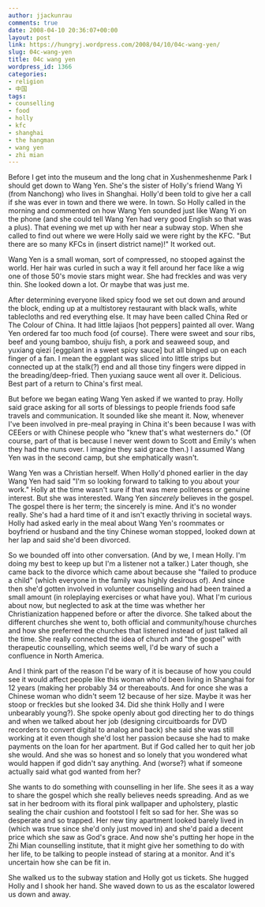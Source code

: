 ```yaml
---
author: jjackunrau
comments: true
date: 2008-04-10 20:36:07+00:00
layout: post
link: https://hungryj.wordpress.com/2008/04/10/04c-wang-yen/
slug: 04c-wang-yen
title: 04c wang yen
wordpress_id: 1366
categories:
- religion
- 中国
tags:
- counselling
- food
- holly
- kfc
- shanghai
- the hangman
- wang yen
- zhi mian
---
```


Before I get into the museum and the long chat in Xushenmeshenme Park I should get down to Wang Yen. She's the sister of Holly's friend Wang Yi (from Nanchong) who lives in Shanghai. Holly'd been told to give her a call if she was ever in town and there we were. In town. So Holly called in the morning and commented on how Wang Yen sounded just like Wang Yi on the phone (and she could tell Wang Yen had very good English so that was a plus). That evening we met up with her near a subway stop. When she called to find out where we were Holly said we were right by the KFC. "But there are so many KFCs in (insert district name)!" It worked out.

Wang Yen is a small woman, sort of compressed, no stooped against the world. Her hair was curled in such a way it fell around her face like a wig one of those 50's movie stars might wear. She had freckles and was very thin. She looked down a lot. Or maybe that was just me.

After determining everyone liked spicy food we set out down and around the block, ending up at a multistorey restaurant with black walls, white tablecloths and red everything else. It may have been called China Red or The Colour of China. It had little lajiaos [hot peppers] painted all over. Wang Yen ordered far too much food (of course). There were sweet and sour ribs, beef and young bamboo, shuiju fish, a pork and seaweed soup, and yuxiang qiezi [eggplant in a sweet spicy sauce] but all binged up on each finger of a fan. I mean the eggplant was sliced into little strips but connected up at the stalk(?) end and all those tiny fingers were dipped in the breading/deep-fried. Then yuxiang sauce went all over it. Delicious. Best part of a return to China's first meal.

But before we began eating Wang Yen asked if we wanted to pray. Holly said grace asking for all sorts of blessings to people friends food safe travels and communication. It sounded like she meant it. Now, whenever I've been involved in pre-meal praying in China it's been because I was with CEEers or with Chinese people who "knew that's what westerners do." (Of course, part of that is because I never went down to Scott and Emily's when they had the nuns over. I imagine they said grace then.) I assumed Wang Yen was in the second camp, but she emphatically wasn't.

Wang Yen was a Christian herself. When Holly'd phoned earlier in the day Wang Yen had said "I'm so looking forward to talking to you about your work." Holly at the time wasn't sure if that was mere politeness or genuine interest. But she was interested. Wang Yen _sincerely_ believes in the gospel. The gospel there is her term; the sincerely is mine. And it's no wonder really. She's had a hard time of it and isn't exactly thriving in societal ways. Holly had asked early in the meal about Wang Yen's roommates or boyfriend or husband and the tiny Chinese woman stopped, looked down at her lap and said she'd been divorced.

So we bounded off into other conversation. (And by we, I mean Holly. I'm doing my best to keep up but I'm a listener not a talker.) Later though, she came back to the divorce which came about because she "failed to produce a child" (which everyone in the family was highly desirous of). And since then she'd gotten involved in volunteer counselling and had been trained a small amount (in roleplaying exercises or what have you). What I'm curious about now, but neglected to ask at the time was whether her Christianization happened before or after the divorce. She talked about the different churches she went to, both official and community/house churches and how she preferred the churches that listened instead of just talked all the time. She really connected the idea of church and "the gospel" with therapeutic counselling, which seems well, I'd be wary of such a confluence in North America.

And I think part of the reason I'd be wary of it is because of how you could see it would affect people like this woman who'd been living in Shanghai for 12 years (making her probably 34 or thereabouts. And for once she was a Chinese woman who didn't seem 12 because of her size. Maybe it was her stoop or freckles but she looked 34. Did she think Holly and I were unbearably young?). She spoke openly about god directing her to do things and when we talked about her job (designing circuitboards for DVD recorders to convert digital to analog and back) she said she was still working at it even though she'd lost her passion because she had to make payments on the loan for her apartment. But if God called her to quit her job she would. And she was so honest and so lonely that you wondered what would happen if god didn't say anything. And (worse?) what if someone actually said what god wanted from her?

She wants to do something with counselling in her life. She sees it as a way to share the gospel which she really believes needs spreading. And as we sat in her bedroom with its floral pink wallpaper and upholstery, plastic sealing the chair cushion and footstool I felt so sad for her. She was so desperate and so trapped. Her new tiny apartment looked barely lived in (which was true since she'd only just moved in) and she'd paid a decent price which she saw as God's grace. And now she's putting her hope in the Zhi Mian counselling institute, that it might give her something to do with her life, to be talking to people instead of staring at a monitor. And it's uncertain how she can be fit in.

She walked us to the subway station and Holly got us tickets. She hugged Holly and I shook her hand. She waved down to us as the escalator lowered us down and away.
